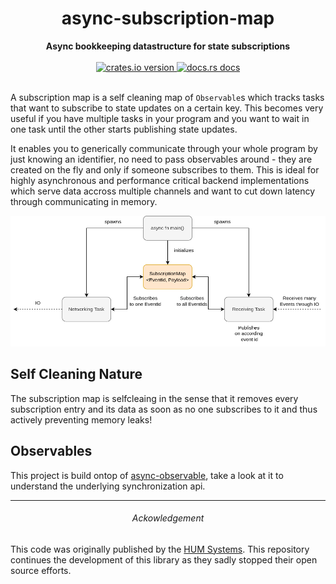 <h1 align="center">async-subscription-map</h1>
<div align="center">
  <strong>
    Async bookkeeping datastructure for state subscriptions
  </strong>
</div>
<br />
<div align="center">
  <a href="https://crates.io/crates/async-subscription-map">
    <img src="https://img.shields.io/crates/v/async-subscription-map.svg?style=flat-square"
    alt="crates.io version" />
  </a>
  <a href="https://docs.rs/async-subscription-map">
    <img src="https://img.shields.io/badge/docs-latest-blue.svg?style=flat-square"
      alt="docs.rs docs" />
  </a>
</div>
<br />

A subscription map is a self cleaning map of `Observable`s which tracks tasks
that want to subscribe to state updates on a certain key. This becomes very
useful if you have multiple tasks in your program and you want to wait in one
task until the other starts publishing state updates.

It enables you to generically  communicate through your whole program by just
knowing an identifier, no need to pass observables around - they are created on
the fly and only if someone subscribes to them. This is ideal for highly
asynchronous and performance critical backend implementations which serve data
accross multiple channels and want to cut down latency through communicating in
memory.

![Usage Diagram](./docs/diagram.png?raw=true "Diagram")

## Self Cleaning Nature

The subscription map is selfcleaing in the sense that it removes every
subscription entry and its data as soon as no one subscribes to it and thus
actively preventing memory leaks!

## Observables

This project is build ontop of
[async-observable](https://crates.io/crates/async-observable), take a look at
it to understand the underlying synchronization api.

---

<div align="center">
  <h6>Ackowledgement</h6>
</div>

This code was originally published by the [HUM
Systems](https://github.com/Hum-Systems). This repository continues the
development of this library as they sadly stopped their open source efforts.
